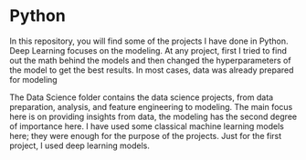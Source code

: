 # Python

In this repository, you will find some of the projects I have done in Python.
Deep Learning focuses on the modeling. At any project, first I tried to find out the math behind the models and then changed the hyperparameters of the model to get the best results. In most cases, data was already prepared for modeling

The Data Science folder contains the data science projects, from data preparation, analysis, and feature engineering to modeling. The main focus here is on providing insights from data, the modeling has the second degree of importance here. I have used some classical machine learning models here; they were enough for the purpose of the projects. Just for the first project, I used deep learning models.
